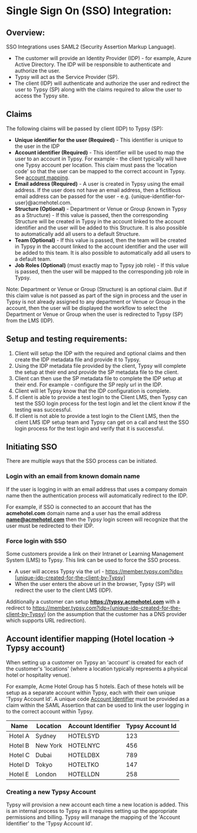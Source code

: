 <base target="_blank">

# Single Sign On (SSO) Integration:

## Overview:
SSO Integrations uses SAML2 (Security Assertion Markup Language).

- The customer will provide an Identity Provider (IDP) - for example, Azure Active Directory. The IDP will be responsible to authenticate and authorize the user.
- Typsy will act as the Service Provider (SP).
- The client (IDP) will authenticate and authorize the user and redirect the user to Typsy (SP) along with the claims required to allow the user to access the Typsy site.

## Claims
The following claims will be passed by client (IDP) to Typsy (SP): 

- **Unique identifier for the user (Required)** - This identifier is unique to the user in the IDP
- <a id="claim-account-identifier"></a>**Account identifier (Required)** - This identifier will be used to map the user to an account in Typsy. For example - the client typically will have one Typsy account per location. This claim must pass the 'location code' so that the user can be mapped to the correct account in Typsy. See [account mapping](#account-mapping).
- **Email address (Required)** - A user is created in Typsy using the email address. If the user does not have an email address, then a fictitious email address can be passed for the user - e.g. {unique-identifier-for-user}@acmehotel.com.
- **Structure (Optional)** - Department or Venue or Group (known in Typsy as a Structure) - If this value is passed, then the corresponding Structure will be created in Typsy in the account linked to the account identifier and the user will be added to this Structure.  It is also possible to automatically add all users to a default Structure.
- **Team (Optional)** - If this value is passed, then the team will be created in Typsy in the account linked to the account identifier and the user will be added to this team.  It is also possible to automatically add all users to a default team.
- **Job Roles (Optional)** (must exactly map to Typsy job role) - If this value is passed, then the user will be mapped to the corresponding job role in Typsy.

Note: Department or Venue or Group (Structure) is an optional claim. But if this claim value is not passed as part of the sign in process and the user in Typsy is not already assigned to any department or Venue or Group in the account, then the user will be displayed the workflow to select the Department or Venue or Group when the user is redirected to Typsy (SP) from the LMS (IDP).
   
## Setup and testing requirements:
1. Client will setup the IDP with the required and optional claims and then create the IDP metadata file and provide it to Typsy.
2. Using the IDP metadata file provided by the client, Typsy will complete the setup at their end and provide the SP metadata file to the client.
3. Client can then use the SP metadata file to complete the IDP setup at their end. For example - configure the SP reply url in the IDP.
4. Client will let Typsy know that the IDP configuration is complete.
5. If client is able to provide a test login to the Client LMS, then Typsy can test the SSO login process for the test login and let the client know if the testing was successful.
6. If client is not able to provide a test login to the Client LMS, then the client LMS IDP setup team and Typsy can get on a call and test the SSO login process for the test login and verify that it is successful.

## Initiating SSO
There are multiple ways that the SSO process can be initiated.

### Login with an email from known domain name
If the user is logging in with an email address that uses a company domain name then the authentication process will automatically redirect to the IDP.

For example, if SSO is connected to an account that has the **acmehotel.com** domain name and a user has the email address **name@acmehotel.com** then the Typsy login screen will recognize that the user must be redirected to their IDP.

### Force login with SSO
Some customers provide a link on their Intranet or Learning Management System (LMS) to Typsy.  This link can be used to force the SSO process.

- A user will access Typsy via the url - https://member.typsy.com?idp=[unique-idp-created-for-the-client-by-Typsy]
- When the user enters the above url in the browser, Typsy (SP) will redirect the user to the client LMS (IDP).

Additionally a customer can setup **https://typsy.acmehotel.com** with a redirect to https://member.typsy.com?idp=[unique-idp-created-for-the-client-by-Typsy] (on the assumption that the customer has a DNS provider which supports URL redirection).

<a id="account-mapping"></a>
## Account identifier mapping (Hotel location -> Typsy account)
When setting up a customer on Typsy an 'account' is created for each of the customer's 'locations' (where a location typically represents a physical hotel or hospitality venue).

For example, Acme Hotel Group has 5 hotels.  Each of these hotels will be setup as a separate account within Typsy, each with their own unique 'Typsy Account Id'.  A unique code [Account Identifier](#claim-account-identifier) must be provided as a claim within the SAML Assertion that can be used to link the user logging in to the correct account within Typsy.

| Name    | Location | Account Identifier | Typsy Account Id |
|---------|----------|--------------------|------------------|
| Hotel A | Sydney   | HOTELSYD           | 123              |
| Hotel B | New York | HOTELNYC           | 456              |
| Hotel C | Dubai    | HOTELDBX           | 789              |
| Hotel D | Tokyo    | HOTELTKO           | 147              |
| Hotel E | London   | HOTELLDN           | 258              |

### Creating a new Typsy Account
Typsy will provision a new account each time a new location is added.  This is an internal process to Typsy as it requires setting up the appropriate permissions and billing.
Typsy will manage the mapping of the 'Account Identifier' to the 'Typsy Account Id'.

